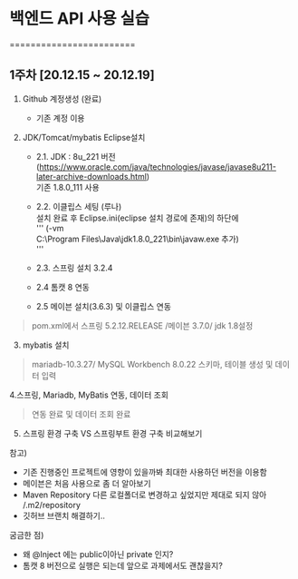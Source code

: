 # 백엔드 API 사용 실습
========================

## 1주차 [20.12.15 ~ 20.12.19]

1. Github 계정생성 (완료)
    + 기존 계정 이용

2. JDK/Tomcat/mybatis Eclipse설치   
    + 2.1. JDK : 8u_221 버전 (https://www.oracle.com/java/technologies/javase/javase8u211-later-archive-downloads.html)  
        기존 1.8.0_111 사용  
    + 2.2. 이클립스 세팅 (루나)  
        설치 완료 후 Eclipse.ini(eclipse 설치 경로에 존재)의 하단에  
'''
(-vm  
C:\Program Files\Java\jdk1.8.0_221\bin\javaw.exe 추가)  
'''

    + 2.3. 스프링 설치 3.2.4  
    + 2.4 톰캣 8 연동  
    + 2.5  메이븐 설치(3.6.3) 및 이클립스 연동  
 > pom.xml에서 스프링 5.2.12.RELEASE /메이븐 3.7.0/ jdk 1.8설정  


3. mybatis 설치
 > mariadb-10.3.27/ MySQL Workbench 8.0.22
 > 스키마, 테이블 생성 및 데이터 입력
 
4.스프링, Mariadb, MyBatis 연동, 데이터 조회
 > 연동 완료 및 데이터 조회 완료
 
5. 스프링 환경 구축 VS 스프링부트 환경 구축 비교해보기



참고)   
- 기존 진행중인 프로젝트에 영향이 있을까봐 최대한 사용하던 버전을 이용함 
- 메이븐은 처음 사용으로 좀 더 알아보기 
- Maven Repository 다른 로컬폴더로 변경하고 싶었지만 제대로 되지 않아 /.m2/repository 
- 깃허브 브랜치 해결하기..

굼금한 점)   
- 왜    @Inject 에는 public이아닌   private 인지? 
- 톰캣 8 버전으로 실행은 되는데 앞으로 과제에서도 괜찮을지?




